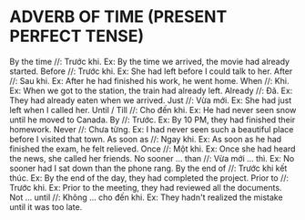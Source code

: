 # ADVERB OF TIME (PRESENT PERFECT TENSE)

By the time //: Trước khi. Ex: By the time we arrived, the movie had already started.
Before //: Trước khi. Ex: She had left before I could talk to her.
After //: Sau khi. Ex: After he had finished his work, he went home.
When //: Khi. Ex: When we got to the station, the train had already left.
Already //: Đã. Ex: They had already eaten when we arrived.
Just //: Vừa mới. Ex: She had just left when I called her.
Until / Till //: Cho đến khi. Ex: He had never seen snow until he moved to Canada.
By //: Trước. Ex: By 10 PM, they had finished their homework.
Never //: Chưa từng. Ex: I had never seen such a beautiful place before I visited that town.
As soon as //: Ngay khi. Ex: As soon as he had finished the exam, he felt relieved.
Once //: Một khi. Ex: Once she had heard the news, she called her friends.
No sooner ... than //: Vừa mới ... thì. Ex: No sooner had I sat down than the phone rang.
By the end of //: Trước khi kết thúc. Ex: By the end of the day, they had completed the project.
Prior to //: Trước khi. Ex: Prior to the meeting, they had reviewed all the documents.
Not ... until //: Không ... cho đến khi. Ex: They hadn't realized the mistake until it was too late.

            
